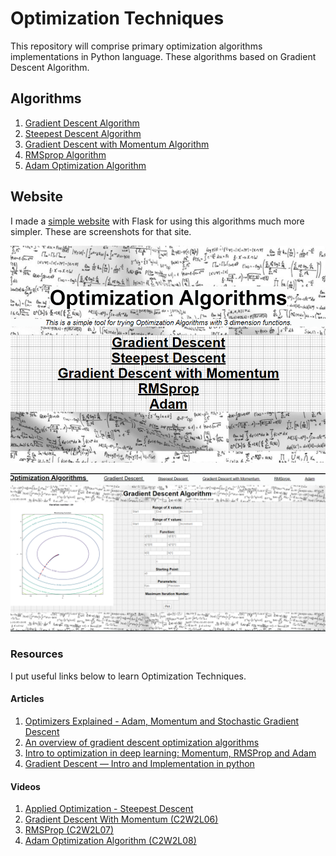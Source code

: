 # Optimization Techniques
This repository will comprise primary optimization algorithms implementations in Python language. These algorithms based on Gradient Descent Algorithm.

## Algorithms
1. [Gradient Descent Algorithm](https://github.com/fzehracetin/optimization-techniques/blob/master/GradientDescent2D.ipynb)
2. [Steepest Descent Algorithm](https://github.com/fzehracetin/optimization-techniques/blob/master/SteepestDescent.ipynb)
3. [Gradient Descent with Momentum Algorithm](https://github.com/fzehracetin/optimization-techniques/blob/master/GradientDescentwithMomentum.ipynb)
4. [RMSprop Algorithm](https://github.com/fzehracetin/optimization-techniques/blob/master/RMSprop.ipynb)
5. [Adam Optimization Algorithm](https://github.com/fzehracetin/optimization-techniques/blob/master/Adam.ipynb)

## Website
I made a [simple website](https://github.com/fzehracetin/optimization-techniques/tree/master/Website%20with%20Flask) with Flask for using this algorithms much more simpler. These are screenshots for that site.

![Screenshot from Site](Screenshots/opt.png)

![Screenshot from Game](Screenshots/gd.png)


### Resources
I put useful links below to learn Optimization Techniques.

#### Articles
1. [Optimizers Explained - Adam, Momentum and Stochastic Gradient Descent](https://mlfromscratch.com/optimizers-explained/#/)
2. [An overview of gradient descent optimization algorithms](https://ruder.io/optimizing-gradient-descent/)
3. [Intro to optimization in deep learning: Momentum, RMSProp and Adam](https://blog.paperspace.com/intro-to-optimization-momentum-rmsprop-adam/)
4. [Gradient Descent — Intro and Implementation in python](https://medium.com/analytics-vidhya/gradient-descent-intro-and-implementation-in-python-8b6ab0557b7c)

#### Videos
1. [Applied Optimization - Steepest Descent](https://www.youtube.com/watch?v=BBlDWNTimoA&feature=youtu.be)
2. [Gradient Descent With Momentum (C2W2L06)](https://www.youtube.com/watch?v=k8fTYJPd3_I&t=498s)
3. [RMSProp (C2W2L07)](https://www.youtube.com/watch?v=_e-LFe_igno&list=WL&index=26&t=0s)
4. [Adam Optimization Algorithm (C2W2L08)](https://www.youtube.com/watch?v=JXQT_vxqwIs)



